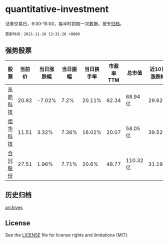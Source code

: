 # quantitative-investment

证券交易日，9:00-15:00，每半时抓取一次数据，按天[归档](archives)。

`更新时间：2021-11-16 13:31:26 +0800`

## 强势股票

|股票|当前价|当日涨跌幅|当日振幅|当日换手率|市盈率TTM|总市值|近10日涨跌幅|
|----|----|----|----|----|----|----|----|
|[东箭科技](https://xueqiu.com/S/SZ300978)|20.92|-7.02%|7.2%|20.11%|62.34|88.94亿|29.62%|
|[炬华科技](https://xueqiu.com/S/SZ300360)|11.51|3.32%|7.36%|16.02%|20.07|58.05亿|39.52%|
|[合兴股份](https://xueqiu.com/S/SH605005)|27.51|1.96%|7.71%|20.6%|48.77|110.32亿|31.19%|

## 历史归档

[archives](archives)

## License

See the [LICENSE](LICENSE) file for license rights and limitations (MIT).